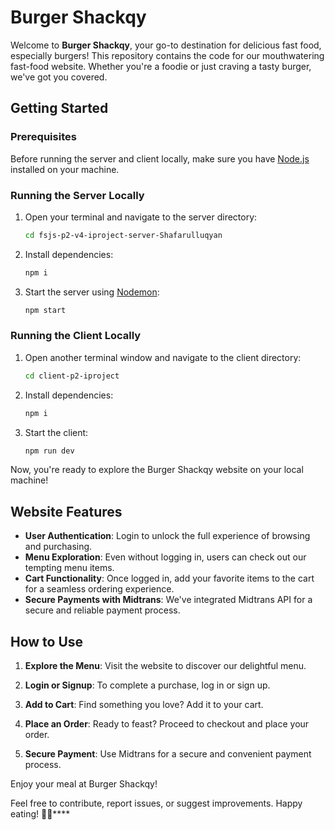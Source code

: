 # Burger Shackqy

Welcome to **Burger Shackqy**, your go-to destination for delicious fast food, especially burgers! This repository contains the code for our mouthwatering fast-food website. Whether you're a foodie or just craving a tasty burger, we've got you covered.

## Getting Started

### Prerequisites

Before running the server and client locally, make sure you have [Node.js](https://nodejs.org/) installed on your machine.

### Running the Server Locally

1. Open your terminal and navigate to the server directory:

   ```bash
   cd fsjs-p2-v4-iproject-server-Shafarulluqyan
   ```

2. Install dependencies:

   ```bash
   npm i
   ```

3. Start the server using [Nodemon](https://nodemon.io/):

   ```bash
   npm start
   ```

### Running the Client Locally

1. Open another terminal window and navigate to the client directory:

   ```bash
   cd client-p2-iproject
   ```

2. Install dependencies:

   ```bash
   npm i
   ```

3. Start the client:

   ```bash
   npm run dev
   ```

Now, you're ready to explore the Burger Shackqy website on your local machine!

## Website Features

- **User Authentication**: Login to unlock the full experience of browsing and purchasing.
- **Menu Exploration**: Even without logging in, users can check out our tempting menu items.
- **Cart Functionality**: Once logged in, add your favorite items to the cart for a seamless ordering experience.
- **Secure Payments with Midtrans**: We've integrated Midtrans API for a secure and reliable payment process.

## How to Use

1. **Explore the Menu**: Visit the website to discover our delightful menu.

2. **Login or Signup**: To complete a purchase, log in or sign up.

3. **Add to Cart**: Find something you love? Add it to your cart.

4. **Place an Order**: Ready to feast? Proceed to checkout and place your order.

5. **Secure Payment**: Use Midtrans for a secure and convenient payment process.

Enjoy your meal at Burger Shackqy!

Feel free to contribute, report issues, or suggest improvements. Happy eating! 🍔🎉****
